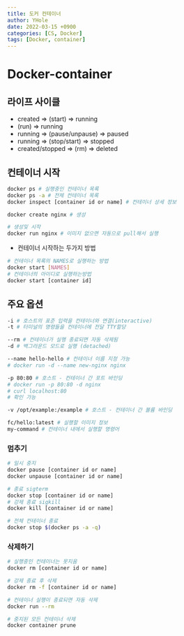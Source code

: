 ```yaml
---
title: 도커 컨테이너
author: YHole
date: 2022-03-15 +0900
categories: [CS, Docker]
tags: [Docker, container]
---
```


# Docker-container

## 라이프 사이클

- created => (start) => running
- (run) => running
- running => (pause/unpause) => paused
- running => (stop/start) => stopped
- created/stopped => (rm) => deleted

## 컨테이너 시작

```bash
docker ps # 실행중인 컨테이너 목록
docker ps -a # 전체 컨테이너 목록
docker inspect [container id or name] # 컨테이너 상세 정보

docker create nginx # 생성

# 생성및 시작
docker run nginx # 이미지 없으면 자동으로 pull해서 실행
```

- 컨테이너 시작하는 두가지 방법

```bash
# 컨테이너 목록의 NAMES로 실행하는 방법
docker start [NAMES]
# 컨테이너의 아이디로 실행하는방법
docker start [container id]
```

## 주요 옵션

```bash
-i # 호스트의 표준 입력을 컨테이너와 연결(interactive)
-t # 터미널의 명령들을 컨테이너에 전달 TTY할당

--rm # 컨테이너가 실행 종료되면 자동 삭제됨
-d # 백그라운드 모드로 실행 (detached)

--name hello-hello # 컨테이너 이름 지정 가능
# docker run -d --name new-nginx nginx

-p 80:80 # 호스트 - 컨테이너 간 포트 바인딩
# docker run -p 80:80 -d nginx
# curl localhost:80
# 확인 가능

-v /opt/example:/example # 호스트 - 컨테이너 간 볼륨 바인딩

fc/hello:latest # 실행할 이미지 정보
my-command # 컨테이너 내에서 실행할 명령어
```

### 멈추기

```bash
# 일시 중지
docker pause [container id or name]
docker unpause [container id or name]
```

```bash
# 종료 sigterm
docker stop [container id or name]
# 강제 종료 sigkill
docker kill [container id or name]

# 전체 컨테이너 종료
docker stop $(docker ps -a -q)
```

### 삭제하기

```bash
# 실행중인 컨테이너는 못지움
docker rm [container id or name]

# 강제 종료 후 삭제
docker rm -f [container id or name]

# 컨테이너 실행이 종료되면 자동 삭제
docker run --rm

# 중지된 모든 컨테이너 삭제
docker container prune
```
